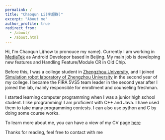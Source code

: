 ```yaml
---
permalink: /
title: "Chaoqun Li(李超群)"
excerpt: "About me"
author_profile: true
redirect_from: 
  - /about/
  - /about.html
---
```

Hi, I'm Chaoqun Li(how to pronouce my name). Currently I am working in [MediaTek](https://www.mediatek.com/) as Android Developor based in Beijing. My main job is developing new features and Handling Feature/Module CR in Old Chip.

Before this, I was a college student in [Zhengzhou University](http://english.zzu.edu.cn/), 
and I joined [Simulation robot laboratory of Zhengzhou University](http://xg.zzu.edu.cn/kytd/1521293776735.jhtml) in the second year of my college.
I became the FIRA 5VS5 team leader in the second year after I joined the lab, mainly responsible for enrollment and counseling freshman.

I started learning computer programming when I was a junior high school student. I like programming! I am proficient with C++ and Java. I have used them to take many programming contests. I can also use python and C by doing some course works.

To learn more about me, you can have a view of my CV page [here]()

Thanks for reading, feel free to contact with me
